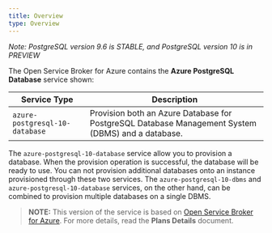 ```yaml
---
title: Overview
type: Overview
---
```


*Note: PostgreSQL version 9.6 is STABLE, and PostgreSQL version 10 is in PREVIEW*

The Open Service Broker for Azure contains the **Azure PostgreSQL Database** service shown:

| Service Type                  | Description                                                  |
| ----------------------------- | ------------------------------------------------------------ |
| `azure-postgresql-10-database`          | Provision both an Azure Database for PostgreSQL Database Management System (DBMS) and a database. |

The `azure-postgresql-10-database` service allow you to provision a database. When the provision operation is successful, the database will be ready to use. You can not provision additional databases onto an instance provisioned through these two services. The `azure-postgresql-10-dbms` and `azure-postgresql-10-database` services, on the other hand, can be combined to provision multiple databases on a single DBMS.

>**NOTE:** This version of the service is based on [Open Service Broker for Azure](https://github.com/Azure/open-service-broker-azure).
For more details, read the **Plans Details** document.
